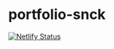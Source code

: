# portfolio-snck

[![Netlify Status](https://api.netlify.com/api/v1/badges/b4d35f88-0b20-4c55-ae15-a8ac78659233/deploy-status)](https://app.netlify.com/sites/snckkund/deploys)
